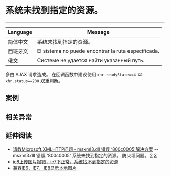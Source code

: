 
# 系统未找到指定的资源。

----

| Language | Message                                                                    |
|----------|----------------------------------------------------------------------------|
| 简体中文 | 系统未找到指定的资源。                                                     |
| 西班牙文 | El sistema no puede encontrar la ruta especificada.                        |
| 俄文     | Системе не удается найти указанный путь. |

多由 AJAX 请求造成。
在回调函数中建议使用 `xhr.readyState==4 && xhr.status==200` 双重判断。

## 案例


## 相关异常


## 延伸阅读

* [请教Microsoft.XMLHTTP问题 - msxml3.dll 错误 ‘800c0005’解决方案](http://topic.csdn.net/t/20060216/16/4559870.html)
  -- msxml3.dll 错误 '800c0005' 系统未找到指定的资源。
  防火墙问题。
    [2](http://kb.cnblogs.com/a/344720/)
    [3](http://www.cnblogs.com/lbk/archive/2006/03/07/344720.html)
* [ie8上传图片报错，ie7下正常，系统找不到指定的资源](http://group.gimoo.net/review/64461)
* [兼容IE6、IE7、IE8显示本地图片](http://hi.baidu.com/luohuazju/blog/item/f6e141a23bd65eabcbefd01b.html)
